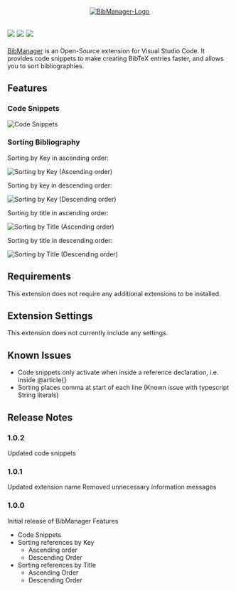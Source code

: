 <p align="center">
  <br />
  <a title="Learn more about BibManager" href="http://github.com/twday/vscode-bibmanager"><img src="https://raw.githubusercontent.com/twday/vscode-bibmanager/master/images/bibmanager-icon.png" alt="BibManager-Logo" /></a>
</p>

[![](https://vsmarketplacebadge.apphb.com/version-short/twday.bibmanager.svg)](https://marketplace.visualstudio.com/items?itemName=twday.bibmanager)
[![](https://vsmarketplacebadge.apphb.com/installs-short/twday.bibmanager.svg)](https://marketplace.visualstudio.com/items?itemName=twday.bibmanager)
[![](https://vsmarketplacebadge.apphb.com/rating-short/twday.bibmanager.svg)](https://marketplace.visualstudio.com/items?itemName=twday.bibmanager)
-------------------------------------------------------------
[BibManager](https://github.com/twday/vscode-bibmanager) is an Open-Source extension for Visual Studio Code. It provides code snippets to make creating BibTeX entries faster, and allows you to sort bibliographies.

## Features

### Code Snippets
![Code Snippets](images/features/codesnippets.gif)

### Sorting Bibliography
Sorting by Key in ascending order:

![Sorting by Key (Ascending order)](images/features/sortKeyAsc.gif)

Sorting by key in descending order:

![Sorting by Key (Descending order)](images/features/sortKeyDsc.gif)

Sorting by title in ascending order:

![Sorting by Title (Ascending order)](images/features/sortTitleAsc.gif)

Sorting by title in descending order:

![Sorting by Title (Descending order)](images/features/sortTitleDsc.gif)

## Requirements

This extension does not require any additional extensions to be installed.

## Extension Settings

This extension does not currently include any settings.

## Known Issues

+ Code snippets only activate when inside a reference declaration, i.e. inside @article{}
+ Sorting places comma at start of each line (Known issue with typescript String literals)

## Release Notes

### 1.0.2
Updated code snippets

### 1.0.1
Updated extension name
Removed unnecessary information messages

### 1.0.0

Initial release of BibManager
Features
+ Code Snippets
+ Sorting references by Key
  + Ascending order
  + Descending Order
+ Sorting references by Title
  + Ascending Order
  + Descending Order